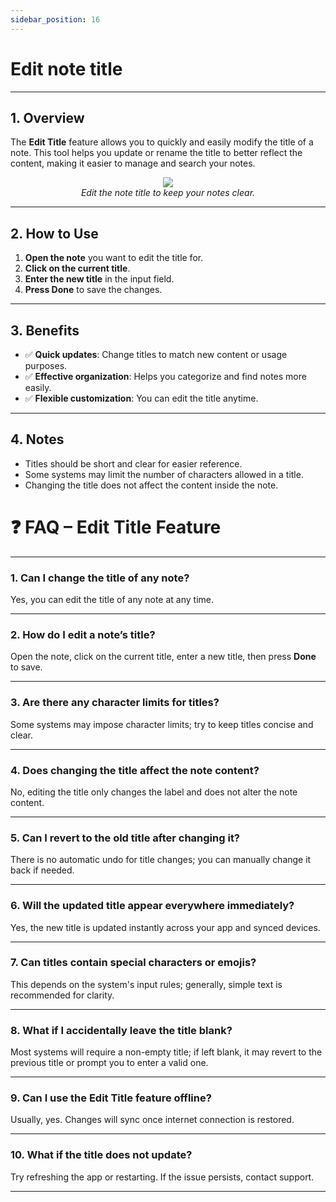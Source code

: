```yaml
---
sidebar_position: 16
---
```


# Edit note title

---

## 1. Overview

The **Edit Title** feature allows you to quickly and easily modify the title of a note. This tool helps you update or rename the title to better reflect the content, making it easier to manage and search your notes.

<p align="center">
  <img src="https://pub-661d733d32f14d8684c7617d2f2e3372.r2.dev/docs/edit_title.png" />
  <br/>
  <em>Edit the note title to keep your notes clear.</em>
</p>

---

## 2. How to Use

1. **Open the note** you want to edit the title for.
2. **Click on the current title**.
3. **Enter the new title** in the input field.
4. **Press Done** to save the changes.

---

## 3. Benefits

- ✅ **Quick updates**: Change titles to match new content or usage purposes.
- ✅ **Effective organization**: Helps you categorize and find notes more easily.
- ✅ **Flexible customization**: You can edit the title anytime.

---

## 4. Notes

- Titles should be short and clear for easier reference.
- Some systems may limit the number of characters allowed in a title.
- Changing the title does not affect the content inside the note.

# ❓ FAQ – Edit Title Feature

---

### 1. Can I change the title of any note?

Yes, you can edit the title of any note at any time.

---

### 2. How do I edit a note’s title?

Open the note, click on the current title, enter a new title, then press **Done** to save.

---

### 3. Are there any character limits for titles?

Some systems may impose character limits; try to keep titles concise and clear.

---

### 4. Does changing the title affect the note content?

No, editing the title only changes the label and does not alter the note content.

---

### 5. Can I revert to the old title after changing it?

There is no automatic undo for title changes; you can manually change it back if needed.

---

### 6. Will the updated title appear everywhere immediately?

Yes, the new title is updated instantly across your app and synced devices.

---

### 7. Can titles contain special characters or emojis?

This depends on the system's input rules; generally, simple text is recommended for clarity.

---

### 8. What if I accidentally leave the title blank?

Most systems will require a non-empty title; if left blank, it may revert to the previous title or prompt you to enter a valid one.

---

### 9. Can I use the Edit Title feature offline?

Usually, yes. Changes will sync once internet connection is restored.

---

### 10. What if the title does not update?

Try refreshing the app or restarting. If the issue persists, contact support.

---

